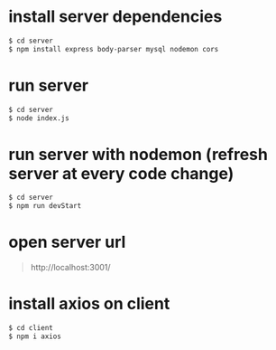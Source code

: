 # install server dependencies
```sh
$ cd server
$ npm install express body-parser mysql nodemon cors
```

# run server
```sh
$ cd server
$ node index.js
```
# run server with nodemon (refresh server at every code change)
```sh
$ cd server
$ npm run devStart
```

# open server url
> http://localhost:3001/


# install axios on client
```sh
$ cd client
$ npm i axios
```
